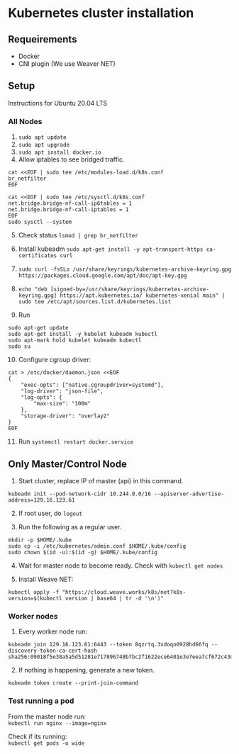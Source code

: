 # Kubernetes cluster installation

## Requeirements
* Docker
* CNI plugin (We use Weaver NET)

## Setup
Instructions for Ubuntu 20.04 LTS

### All Nodes
1. `sudo apt update`
2. `sudo apt upgrade`
3. `sudo apt install docker.io`
4. Allow iptables to see bridged traffic.
```
cat <<EOF | sudo tee /etc/modules-load.d/k8s.conf
br_netfilter
EOF

cat <<EOF | sudo tee /etc/sysctl.d/k8s.conf
net.bridge.bridge-nf-call-ip6tables = 1
net.bridge.bridge-nf-call-iptables = 1
EOF
sudo sysctl --system
```

5. Check status `lsmod | grep br_netfilter`

6. Install kubeadm `sudo apt-get install -y apt-transport-https ca-certificates curl`
7. `sudo curl -fsSLo /usr/share/keyrings/kubernetes-archive-keyring.gpg https://packages.cloud.google.com/apt/doc/apt-key.gpg`
8. `echo "deb [signed-by=/usr/share/keyrings/kubernetes-archive-keyring.gpg] https://apt.kubernetes.io/ kubernetes-xenial main" | sudo tee /etc/apt/sources.list.d/kubernetes.list`

9. Run
```
sudo apt-get update
sudo apt-get install -y kubelet kubeadm kubectl
sudo apt-mark hold kubelet kubeadm kubectl
sudo su
```

10. Configure cgroup driver:
```
cat > /etc/docker/daemon.json <<EOF
{
    "exec-opts": ["native.cgroupdriver=systemd"],
    "log-driver": "json-file",
    "log-opts": {
        "max-size": "100m"
    },
    "storage-driver": "overlay2"
}
EOF
```

11. Run `systemctl restart docker.service`

## Only Master/Control Node
1. Start cluster, replace IP of master (api) in this command.
```
kubeadm init --pod-network-cidr 10.244.0.0/16 --apiserver-advertise-address=129.16.123.61
```

2. If root user, do `logout`

3. Run the following as a regular user.
```
mkdir -p $HOME/.kube
sudo cp -i /etc/kubernetes/admin.conf $HOME/.kube/config
sudo chown $(id -u):$(id -g) $HOME/.kube/config
```

4. Wait for master node to become ready. Check with `kubectl get nodes`

5.  Install Weave NET:
```
kubectl apply -f "https://cloud.weave.works/k8s/net?k8s-version=$(kubectl version | base64 | tr -d '\n')"
```




### Worker nodes

1. Every worker node run:
```
kubeadm join 129.16.123.61:6443 --token 8qzrtq.3xdoqo0928hd66fq --discovery-token-ca-cert-hash sha256:09018f5e38a5a5d51281e717896748b7bc2f1622ece6401e3e7eea7cf672c43d
```

2. If nothing is happening, generate a new token.
```
kubeadm token create --print-join-command
```

### Test running a pod

From the master node run:  
`kubectl run nginx --image=nginx`

Check if its running:  
`kubectl get pods -o wide`

